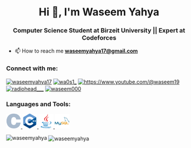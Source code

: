 <h1 align="center">Hi 👋, I'm Waseem Yahya</h1>
<h3 align="center">Computer Science Student at Birzeit University || Expert at Codeforces</h3>

- 📫 How to reach me **waseemyahya17@gmail.com**

<h3 align="left">Connect with me:</h3>
<p align="left">
<a href="https://linkedin.com/in/waseemyahya17" target="blank"><img align="center" src="https://raw.githubusercontent.com/rahuldkjain/github-profile-readme-generator/master/src/images/icons/Social/linked-in-alt.svg" alt="waseemyahya17" height="30" width="40" /></a>
<a href="https://instagram.com/wa0s1_" target="blank"><img align="center" src="https://raw.githubusercontent.com/rahuldkjain/github-profile-readme-generator/master/src/images/icons/Social/instagram.svg" alt="wa0s1_" height="30" width="40" /></a>
<a href="https://www.youtube.com/c/https://www.youtube.com/@waseem19" target="blank"><img align="center" src="https://raw.githubusercontent.com/rahuldkjain/github-profile-readme-generator/master/src/images/icons/Social/youtube.svg" alt="https://www.youtube.com/@waseem19" height="30" width="40" /></a>
<a href="https://codeforces.com/profile/radiohead___" target="blank"><img align="center" src="https://raw.githubusercontent.com/rahuldkjain/github-profile-readme-generator/master/src/images/icons/Social/codeforces.svg" alt="radiohead___" height="30" width="40" /></a>
<a href="https://www.leetcode.com/waseem000" target="blank"><img align="center" src="https://raw.githubusercontent.com/rahuldkjain/github-profile-readme-generator/master/src/images/icons/Social/leet-code.svg" alt="waseem000" height="30" width="40" /></a>
</p>

<h3 align="left">Languages and Tools:</h3>
<p align="left"> <a href="https://www.cprogramming.com/" target="_blank" rel="noreferrer"> <img src="https://raw.githubusercontent.com/devicons/devicon/master/icons/c/c-original.svg" alt="c" width="40" height="40"/> </a> <a href="https://www.w3schools.com/cpp/" target="_blank" rel="noreferrer"> <img src="https://raw.githubusercontent.com/devicons/devicon/master/icons/cplusplus/cplusplus-original.svg" alt="cplusplus" width="40" height="40"/> </a> <a href="https://www.java.com" target="_blank" rel="noreferrer"> <img src="https://raw.githubusercontent.com/devicons/devicon/master/icons/java/java-original.svg" alt="java" width="40" height="40"/> </a> <a href="https://www.mysql.com/" target="_blank" rel="noreferrer"> <img src="https://raw.githubusercontent.com/devicons/devicon/master/icons/mysql/mysql-original-wordmark.svg" alt="mysql" width="40" height="40"/> </a> </p>

<p><img align="left" src="https://github-readme-stats.vercel.app/api/top-langs?username=waseemyahya&show_icons=true&locale=en&layout=compact" alt="waseemyahya" /></p>

<p>&nbsp;<img align="center" src="https://github-readme-stats.vercel.app/api?username=waseemyahya&show_icons=true&locale=en" alt="waseemyahya" /></p>
